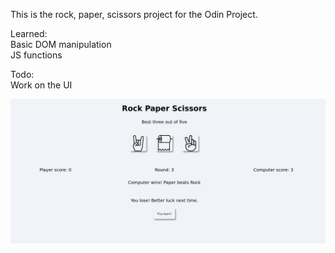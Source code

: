 This is the rock, paper, scissors project for the Odin Project.

Learned:<br>
Basic DOM manipulation<br>
JS functions<br>

Todo:<br>
Work on the UI<br>

![Screenshot](images/website.png)
